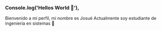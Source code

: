 ### Console.log('Hellos World 👋'),
Bienvenido a mi perfil, mi nombre es Josué 
Actualmente soy estudiante de ingenieria en sistemas 👋

<!--
**USIS022519/usis022519** is a ✨ _special_ ✨ repository because its `README.md` (this file) appears on your GitHub profile.

Here are some ideas to get you started:

- 🔭 I’m currently working on ...
- 🌱 I’m currently learning ...
- 👯 I’m looking to collaborate on ...
- 🤔 I’m looking for help with ...
- 💬 Ask me about ...
- 📫 How to reach me: ...
- 😄 Pronouns: ...
- ⚡ Fun fact: ...
-->
